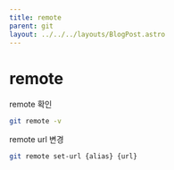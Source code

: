 ```yaml
---
title: remote
parent: git
layout: ../../../layouts/BlogPost.astro
---
```

# remote

remote 확인

```bash
git remote -v
```

remote url 변경

```bash
git remote set-url {alias} {url}
```





